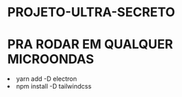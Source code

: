 # PROJETO-ULTRA-SECRETO

<h1>PRA RODAR EM QUALQUER MICROONDAS</h1>
<li>yarn add -D electron</li>
<li>npm install -D tailwindcss</li>

